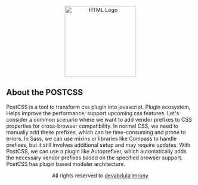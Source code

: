 <p align="center"><a href="#" target="_blank"><img src="https://postcss.org/assets/postcss-83d93145.svg" width="190" height="190" alt="HTML Logo"></a></p>

## About the POSTCSS

PostCSS is a tool to transform css plugin into javascript. Plugin ecosystem, Helps improve the performance, support upcoming css features. Let's consider a common scenario where we want to add vendor prefixes to CSS properties for cross-browser compatibility. In normal CSS, we need to manually add these prefixes, which can be time-consuming and prone to errors. In Sass, we can use mixins or libraries like Compass to handle prefixes, but it still involves additional setup and may require updates. With PostCSS, we can use a plugin like Autoprefixer, which automatically adds the necessary vendor prefixes based on the specified browser support. PostCSS has plugin based modular architecture.


<p align="center">All rights reserved to <a href="https://github.com/DevAbdulAlimRony">devabdulalimrony</a></p>
